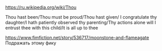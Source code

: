 https://ru.wikipedia.org/wiki/Thou

Thou hast been/Thou must be proud/Thou hast given/
I congratulate thy daughter/I hath patiently observed thy parenting/Thy actions alone will
I entrust thee with this child/It is all up to thee

https://www.fimfiction.net/story/536717/moonstone-and-flameagate
Подражать этому фику